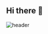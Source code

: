 ## Hi there 👋
<!--header-->
![header](https://capsule-render.vercel.app/api?type=Venom&color=F0F8FF&height=300&section=header&text=Remind%20Me&fontcolor=black&fontSize=90)

<!--
**ngc0328/ngc0328** is a ✨ _special_ ✨ repository because its `README.md` (this file) appears on your GitHub profile.

Here are some ideas to get you started:

- 🔭 I’m currently working on ...
- 🌱 I’m currently learning ...
- 👯 I’m looking to collaborate on ...
- 🤔 I’m looking for help with ...
- 💬 Ask me about ...
- 📫 How to reach me: ...
- 😄 Pronouns: ...
- ⚡ Fun fact: ...
-->
